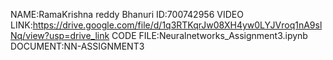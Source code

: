 NAME:RamaKrishna reddy Bhanuri 
ID:700742956
VIDEO LINK:https://drive.google.com/file/d/1q3RTKqrJw08XH4yw0LYJVroq1nA9slNq/view?usp=drive_link
CODE FILE:Neuralnetworks_Assignment3.ipynb 
DOCUMENT:NN-ASSIGNMENT3

